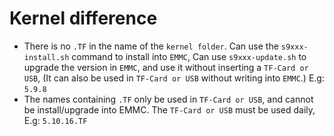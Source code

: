 # Kernel difference 

- There is no `.TF` in the name of the `kernel folder`. Can use the `s9xxx-install.sh` command to install into `EMMC`, Can use `s9xxx-update.sh` to upgrade the version in `EMMC`, and use it without inserting a `TF-Card or USB`, (It can also be used in `TF-Card or USB` without writing into `EMMC`.) E.g: `5.9.8`
- The names containing `.TF` only be used in `TF-Card or USB`, and cannot be install/upgrade into EMMC. The `TF-Card or USB` must be used daily, E.g: `5.10.16.TF`

